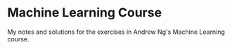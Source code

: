 # Machine Learning Course

My notes and solutions for the exercises in Andrew Ng's Machine Learning course.
